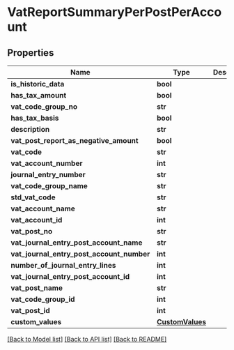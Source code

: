# VatReportSummaryPerPostPerAccount

## Properties
Name | Type | Description | Notes
------------ | ------------- | ------------- | -------------
**is_historic_data** | **bool** |  | [optional] 
**has_tax_amount** | **bool** |  | [optional] 
**vat_code_group_no** | **str** |  | [optional] 
**has_tax_basis** | **bool** |  | [optional] 
**description** | **str** |  | [optional] 
**vat_post_report_as_negative_amount** | **bool** |  | [optional] 
**vat_code** | **str** |  | [optional] 
**vat_account_number** | **int** |  | [optional] 
**journal_entry_number** | **str** |  | [optional] 
**vat_code_group_name** | **str** |  | [optional] 
**std_vat_code** | **str** |  | [optional] 
**vat_account_name** | **str** |  | [optional] 
**vat_account_id** | **int** |  | [optional] 
**vat_post_no** | **str** |  | [optional] 
**vat_journal_entry_post_account_name** | **str** |  | [optional] 
**vat_journal_entry_post_account_number** | **int** |  | [optional] 
**number_of_journal_entry_lines** | **int** |  | [optional] 
**vat_journal_entry_post_account_id** | **int** |  | [optional] 
**vat_post_name** | **str** |  | [optional] 
**vat_code_group_id** | **int** |  | [optional] 
**vat_post_id** | **int** |  | [optional] 
**custom_values** | [**CustomValues**](CustomValues.md) |  | [optional] 

[[Back to Model list]](../README.md#documentation-for-models) [[Back to API list]](../README.md#documentation-for-api-endpoints) [[Back to README]](../README.md)

